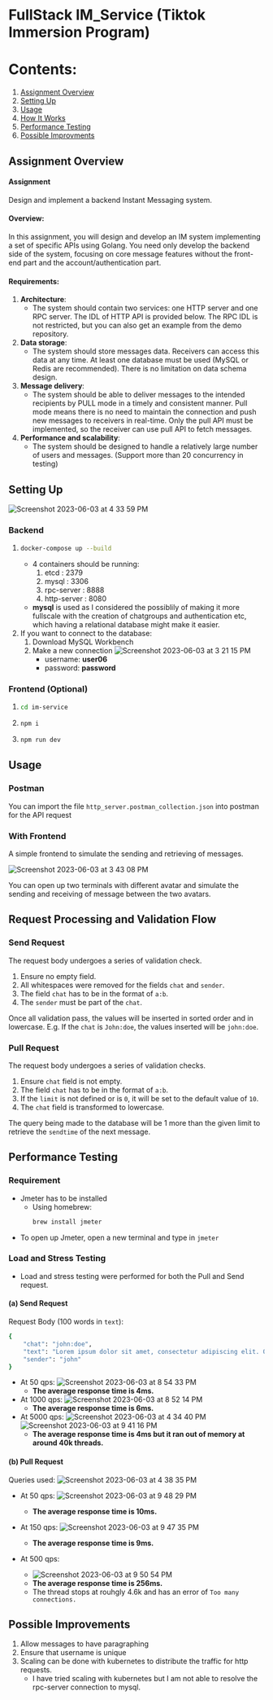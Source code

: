 # FullStack IM_Service (Tiktok Immersion Program)

# Contents:
1. [Assignment Overview](#introduction)
2. [Setting Up](#settingup)
3. [Usage](#usage)
4. [How It Works](#work)
5. [Performance Testing](#performance)
6. [Possible Improvments](#improvements)

## Assignment Overview <a name="introduction"></a>
#### Assignment
Design and implement a backend Instant Messaging system.

#### Overview:
In this assignment, you will design and develop an IM system implementing a set of specific APIs using Golang. You need only develop the backend side of the system, focusing on core message features without the front-end part and the account/authentication part.

#### Requirements:
1. **Architecture**: 
    - The system should contain two services: one HTTP server and one RPC server. The IDL of HTTP API is provided below. The RPC IDL is not restricted, but you can also get an example from the demo repository.
3. **Data storage**: 
    - The system should store messages data. Receivers can access this data at any time. At least one database must be used (MySQL or Redis are recommended). There is no limitation on data schema design.
5. **Message delivery**: 
    - The system should be able to deliver messages to the intended recipients by PULL mode in a timely and consistent manner. Pull mode means there is no need to maintain the connection and push new messages to receivers in real-time. Only the pull API must be implemented, so the receiver can use pull API to fetch messages.
7. **Performance and scalability**: 
    - The system should be designed to handle a relatively large number of users and messages. (Support more than 20 concurrency in testing)

## Setting Up <a name="settingup"></a>

![Screenshot 2023-06-03 at 4 33 59 PM](https://github.com/dtzr09/IM_service/assets/66049247/5ac5a6fd-76be-4632-92a1-cb2c38e6fcb0)

### Backend
1. ```bash
   docker-compose up --build
   ```
    - 4 containers should be running:
      1. etcd : 2379
      2. mysql : 3306
      3. rpc-server : 8888
      4. http-server : 8080
    - **mysql** is used as I considered the possiblily of making it more fullscale with the creation of chatgroups and authentication etc, which having a relational database might make it easier.
 2. If you want to connect to the database:
      1. Download MySQL Workbench
      2. Make a new connection
         ![Screenshot 2023-06-03 at 3 21 15 PM](https://github.com/dtzr09/IM_service/assets/66049247/815c44b1-6c60-45ec-ad02-7a7df8cabb50)
          - username: **user06**
          - password: **password**
### Frontend (Optional)
1. ```bash
   cd im-service
   ```
3. ```bash
   npm i
   ```
5. ```bash
   npm run dev
   ```
   
## Usage <a name="usage"></a>
### Postman
You can import the file `http_server.postman_collection.json` into postman for the API request

### With Frontend
A simple frontend to simulate the sending and retrieving of messages.

![Screenshot 2023-06-03 at 3 43 08 PM](https://github.com/dtzr09/IM_service/assets/66049247/ea905711-e7b1-484c-aeb7-6c555023ccad)

You can open up two terminals with different avatar and simulate the sending and receiving of message between the two avatars.

## Request Processing and Validation Flow <a name="work"></a>
### Send Request
The request body undergoes a series of validation check.
1. Ensure no empty field.
2. All whitespaces were removed for the fields `chat` and `sender`.
3. The field `chat` has to be in the format of `a:b`.
4. The `sender` must be part of the `chat`.

Once all validation pass, the values will be inserted in sorted order and in lowercase. E.g. If the `chat` is `John:doe`, the values inserted will be `john:doe`.

### Pull Request
The request body undergoes a series of validation checks.
1. Ensure `chat` field is not empty.
2. The field `chat` has to be in the format of `a:b`.
3. If the `limit` is not defined or is `0`, it will be set to the default value of `10`.
4. The `chat` field is transformed to lowercase.

The query being made to the database will be 1 more than the given limit to retrieve the `sendtime` of the next message.

## Performance Testing <a name="performance"></a>
### Requirement
- Jmeter has to be installed
  - Using homebrew:
    ```bash
    brew install jmeter
    ```
- To open up Jmeter, open a new terminal and type in `jmeter`

### Load and Stress Testing
- Load and stress testing were performed for both the Pull and Send request.
#### (a) Send Request
Request Body (100 words in `text`):
```bash
{
    "chat": "john:doe",
    "text": "Lorem ipsum dolor sit amet, consectetur adipiscing elit. Quisque purus nisi, aliquam at tincidunt ac, pellentesque eget est. Sed suscipit faucibus eros, sit amet dapibus mi mattis ac. Vestibulum facilisis tellus sapien, eget euismod nisi condimentum in. Aenean tempus pulvinar nisl id varius. Aenean massa felis, vestibulum vitae tempus vel, euismod vel ante. Morbi a condimentum ipsum. Interdum et malesuada fames ac ante ipsum primis in faucibus. Sed id nisi metus.Integer interdum, eros vel condimentum convallis, tortor lacus auctor dolor, vitae elementum lorem mi vel nulla. Nunc euismod congue tincidunt. Nullam tortor sapien, dapibus eu blandit sed, tempus ac.",
    "sender": "john"
}
```
- At 50 qps:
  ![Screenshot 2023-06-03 at 8 54 33 PM](https://github.com/dtzr09/IM_service/assets/66049247/d037e03a-1183-441a-9320-54942d32bb54)
  - **The average response time is 4ms.**
- At 1000 qps:
  ![Screenshot 2023-06-03 at 8 52 14 PM](https://github.com/dtzr09/IM_service/assets/66049247/159f8202-b8b2-4d41-afb8-d52f74c525d6)
  - **The average response time is 6ms.**
- At 5000 qps:
  ![Screenshot 2023-06-03 at 4 34 40 PM](https://github.com/dtzr09/IM_service/assets/66049247/1493ad2a-66dd-43c7-b1f1-085e085764b2)
  ![Screenshot 2023-06-03 at 9 41 16 PM](https://github.com/dtzr09/IM_service/assets/66049247/209828c9-c346-4eaf-bba9-8b3293f65c76)
  - **The average response time is 4ms but it ran out of memory at around 40k threads.**


#### (b) Pull Request
Queries used:
![Screenshot 2023-06-03 at 4 38 35 PM](https://github.com/dtzr09/IM_service/assets/66049247/7980896b-5a7f-48c6-ae3b-e1974efaad2a)

- At 50 qps:
  ![Screenshot 2023-06-03 at 9 48 29 PM](https://github.com/dtzr09/IM_service/assets/66049247/ad0963b0-9668-4b53-8ada-70c0f4a2a9ef)
  - **The average response time is 10ms.**

- At 150 qps:
  ![Screenshot 2023-06-03 at 9 47 35 PM](https://github.com/dtzr09/IM_service/assets/66049247/313fc2dc-f731-4a6b-98d9-81da3a4a2b7f)
  - **The average response time is 9ms.**
  
- At 500 qps:
  - ![Screenshot 2023-06-03 at 9 50 54 PM](https://github.com/dtzr09/IM_service/assets/66049247/1324a399-9490-4c43-b646-1f66c5ffa38c)
  - **The average response time is 256ms.**
  - The thread stops at rouhgly 4.6k and has an error of `Too many connections.`

## Possible Improvements <a name="improvements"></a>
1. Allow messages to have paragraphing
2. Ensure that username is unique
3. Scaling can be done with kubernetes to distribute the traffic for http requests.
    - I have tried scaling with kubernetes but I am not able to resolve the rpc-server connection to mysql. 
